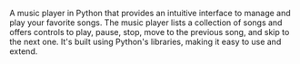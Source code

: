 A music player in Python that provides an intuitive interface to manage and play your favorite songs. 
The music player lists a collection of songs and offers controls to play, pause, stop, move to the previous song, and skip to the next one. 
It's built using Python's libraries, making it easy to use and extend. 
